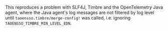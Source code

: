 This reproduces a problem with SLF4J, Timbre and the OpenTelemetry Java agent,
where the Java agent's log messages are not filtered by log level until
`taoensso.timbre/merge-config!` was called, i.e. ignoring
`TAOENSSO_TIMBRE_MIN_LEVEL_EDN`.
